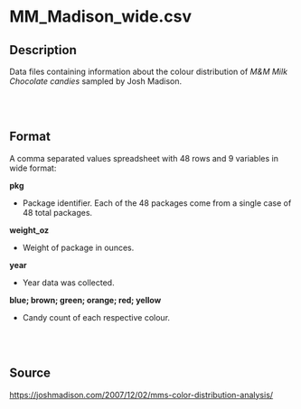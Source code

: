 # **MM_Madison_wide.csv**

## Description

Data files containing information about the colour distribution of *M&M Milk Chocolate candies* sampled by Josh Madison.

<br>
<br>

## Format

A comma separated values spreadsheet with 48 rows and 9 variables in wide format:

**pkg**

- Package identifier. Each of the 48 packages come from a single case of 48 total packages.

**weight_oz**

- Weight of package in ounces.

**year**

- Year data was collected.

**blue; brown; green; orange; red; yellow**

- Candy count of each respective colour.

<br>
<br>

## Source

https://joshmadison.com/2007/12/02/mms-color-distribution-analysis/






